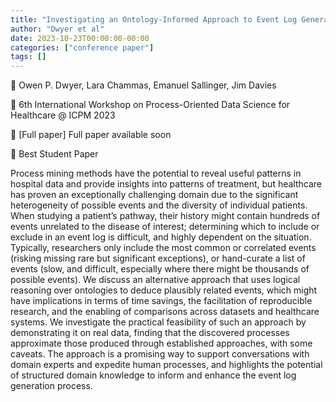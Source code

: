 ```yaml
---
title: "Investigating an Ontology-Informed Approach to Event Log Generation in Healthcare"
author: "Dwyer et al"
date: 2023-10-23T00:00:00-00:00
categories: ["conference paper"]
tags: []
---
```



👥 Owen P. Dwyer, Lara Chammas, Emanuel Sallinger, Jim Davies

📕 6th International Workshop on Process-Oriented Data Science for Healthcare @ ICPM 2023

📄 [Full paper] Full paper available soon 

🏅 Best Student Paper

Process mining methods have the potential to reveal useful patterns in hospital data and provide insights into patterns of treatment, but healthcare has proven an exceptionally challenging domain due to the significant heterogeneity of possible events and the diversity of individual patients. When studying a patient’s pathway, their history might contain hundreds of events unrelated to the disease of interest; determining which to include or exclude in an event log is difficult, and highly dependent on the situation. Typically, researchers only include the most common or correlated events (risking missing rare but significant exceptions), or hand-curate a list of events (slow, and difficult, especially where there might be thousands of possible events). We discuss an alternative approach that uses logical reasoning over ontologies to deduce plausibly related events, which might have implications in terms of time savings, the facilitation of reproducible research, and the enabling of comparisons across datasets and healthcare systems. We investigate the practical feasibility of such an approach by demonstrating it on real data, finding that the discovered processes approximate those produced through established approaches, with some caveats. The approach is a promising way to support conversations with domain experts and expedite human processes, and highlights the potential of structured domain knowledge to inform and enhance the event log generation process. 



